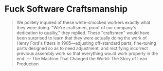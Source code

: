 # Fuck Software Craftsmanship

> We politely inquired of these white-smocked workers exactly what they were doing. "We're craftsmen, proof of our company's dedication to quality," they replied. These "craftsmen" would have been surprised to learn that they were actually doing the work of Henry Ford's fitters in 1905—adjusting off-standard parts, fine-tuning parts designed so as to need adjustment, and rectifying incorrect previous assembly work so that everything would work properly in the end.
— The Machine That Changed the World: The Story of Lean Production
